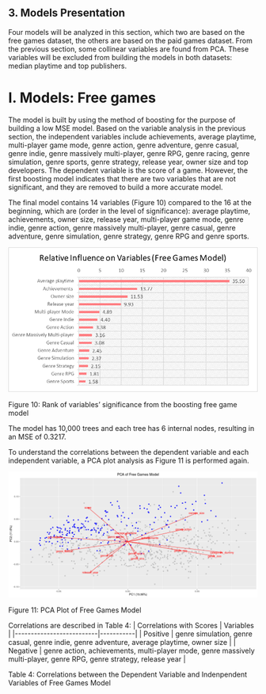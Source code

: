 ## 3. Models Presentation
Four models will be analyzed in this section, which two are based on the free games dataset, the others are based on the paid games dataset. From the previous section, some collinear variables are found from PCA. These variables will be excluded from building the models in both datasets: median playtime and top publishers.

# I. Models: Free games
The model is built by using the method of boosting for the purpose of building a low MSE model. Based on the variable analysis in the previous section, the independent variables include achievements, average playtime, multi-player game mode, genre action, genre adventure, genre casual, genre indie, genre massively multi-player, genre RPG, genre racing, genre simulation, genre sports, genre strategy, release year, owner size and top developers. The dependent variable is the score of a game. However, the first boosting model indicates that there are two variables that are not significant, and they are removed to build a more accurate model.

The final model contains 14 variables (Figure 10) compared to the 16 at the beginning, which are (order in the level of significance): average playtime, achievements, owner size, release year, multi-player game mode, genre indie, genre action, genre massively multi-player, genre casual, genre adventure, genre simulation, genre strategy, genre RPG and genre sports.

![alt text](https://github.com/tzyiyuet/video-games/blob/master/free_relavance.png?raw=true)

Figure 10: Rank of variables’ significance from the boosting free game model

The model has 10,000 trees and each tree has 6 internal nodes, resulting in an MSE of 0.3217.

To understand the correlations between the dependent variable and each independent variable, a PCA plot analysis as Figure 11 is performed again. 

![alt text](https://github.com/tzyiyuet/video-games/blob/master/free_pca_model.png?raw=true)

Figure 11: PCA Plot of Free Games Model

Correlations are described in Table 4:
| Correlations with Scores | Variables |
|--------------------------|-----------|
| Positive | genre simulation, genre casual, genre indie, genre adventure, average playtime, owner size |
| Negative | genre action, achievements, multi-player mode, genre massively multi-player, genre RPG, genre strategy, release year |

Table 4: Correlations between the Dependent Variable and Indenpendent Variables of Free Games Model
